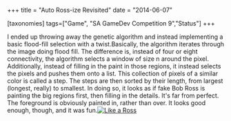 +++
title = "Auto Ross-ize Revisited"
date = "2014-06-07"

[taxonomies]
tags=["Game", "SA GameDev Competition 9","Status"]
+++

I ended up throwing away the genetic algorithm and instead implementing a basic flood-fill selection with a twist.Basically, the algorithm iterates through the image doing flood fill. The difference is, instead of four or eight connectivity, the algorithm selects a window of size n around the pixel. Additionally, instead of filling in the paint in those regions, it instead selects the pixels and pushes them onto a list. This collection of pixels of a similar color is called a step. The steps are then sorted by their length, from largest (longest, really) to smallest. In doing so, it looks as if fake Bob Ross is painting the big regions first, then filling in the details. It's far from perfect. The foreground is obviously painted in, rather than over. It looks good enough, though, and it was fun.[![Like a Ross](http://www.josephcatrambone.com/wp-content/uploads/2014/06/bobrossize.gif)](./img/wp-content-uploads-2014-06-bobrossize.gif)
